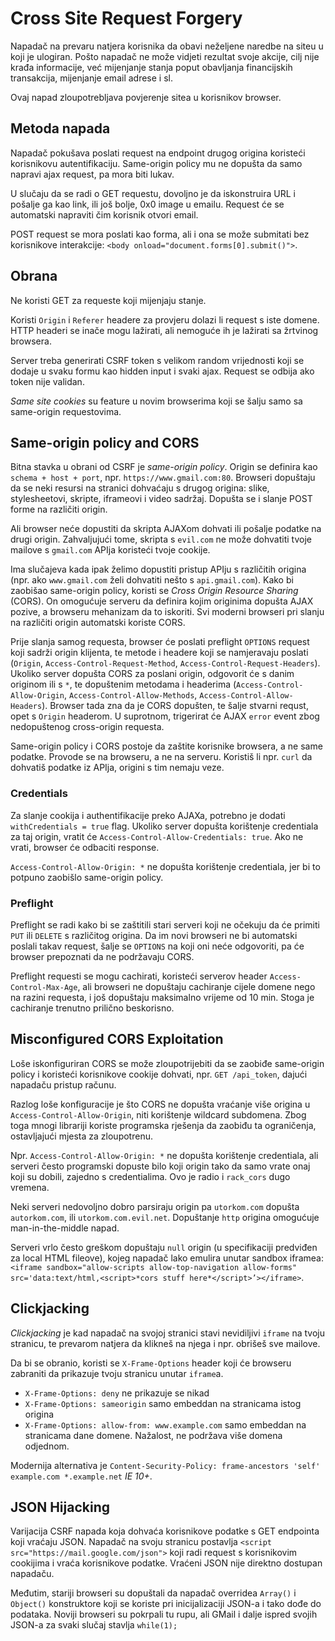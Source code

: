 # Cross Site Request Forgery

Napadač na prevaru natjera korisnika da obavi neželjene naredbe na siteu u koji je ulogiran. Pošto napadač ne može vidjeti rezultat svoje akcije, cilj nije krađa informacije, već mijenjanje stanja poput obavljanja financijskih transakcija, mijenjanje email adrese i sl.

Ovaj napad zloupotrebljava povjerenje sitea u korisnikov browser.

## Metoda napada

Napadač pokušava poslati request na endpoint drugog origina koristeći korisnikovu autentifikaciju. Same-origin policy mu ne dopušta da samo napravi ajax request, pa mora biti lukav.

U slučaju da se radi o GET requestu, dovoljno je da iskonstruira URL i pošalje ga kao link, ili još bolje, 0x0 image u emailu. Request će se automatski napraviti čim korisnik otvori email.

POST request se mora poslati kao forma, ali i ona se može submitati bez korisnikove interakcije: `<body onload="document.forms[0].submit()">`.

## Obrana

Ne koristi GET za requeste koji mijenjaju stanje.

Koristi `Origin` i `Referer` headere za provjeru dolazi li request s iste domene. HTTP headeri se inače mogu lažirati, ali nemoguće ih je lažirati sa žrtvinog browsera.

Server treba generirati CSRF token s velikom random vrijednosti koji se dodaje u svaku formu kao hidden input i svaki ajax. Request se odbija ako token nije validan.

*Same site cookies* su feature u novim browserima koji se šalju samo sa same-origin requestovima.

## Same-origin policy and CORS

Bitna stavka u obrani od CSRF je *same-origin policy*. Origin se definira kao `schema + host + port`, npr. `https://www.gmail.com:80`. Browseri dopuštaju da se neki resursi na stranici dohvaćaju s drugog origina: slike, stylesheetovi, skripte, iframeovi i video sadržaj. Dopušta se i slanje POST forme na različiti origin.

Ali browser neće dopustiti da skripta AJAXom dohvati ili pošalje podatke na drugi origin. Zahvaljujući tome, skripta s `evil.com` ne može dohvatiti tvoje mailove s `gmail.com` APIja koristeći tvoje cookije.

Ima slučajeva kada ipak želimo dopustiti pristup APIju s različitih origina (npr. ako `www.gmail.com` želi dohvatiti nešto s `api.gmail.com`). Kako bi zaobišao same-origin policy, koristi se *Cross Origin Resource Sharing* (CORS). On omogućuje serveru da definira kojim originima dopušta AJAX pozive, a browseru mehanizam da to iskoriti. Svi moderni browseri pri slanju na različiti origin automatski koriste CORS.

Prije slanja samog requesta, browser će poslati preflight `OPTIONS` request koji sadrži origin klijenta, te metode i headere koji se namjeravaju poslati (`Origin`, `Access-Control-Request-Method`, `Access-Control-Request-Headers`). Ukoliko server dopušta CORS za poslani origin, odgovorit će s danim originom ili s `*`, te dopuštenim metodama i headerima (`Access-Control-Allow-Origin`, `Access-Control-Allow-Methods`, `Access-Control-Allow-Headers`). Browser tada zna da je CORS dopušten, te šalje stvarni requst, opet s `Origin` headerom. U suprotnom, trigerirat će AJAX `error` event zbog nedopuštenog cross-origin requesta.

Same-origin policy i CORS postoje da zaštite korisnike browsera, a ne same podatke. Provode se na browseru, a ne na serveru. Koristiš li npr. `curl` da dohvatiš podatke iz APIja, origini s tim nemaju veze.

### Credentials

Za slanje cookija i authentifikacije preko AJAXa, potrebno je dodati `withCredentials = true` flag. Ukoliko server dopušta korištenje credentiala za taj origin, vratit će `Access-Control-Allow-Credentials: true`. Ako ne vrati, browser će odbaciti response.

`Access-Control-Allow-Origin: *` ne dopušta korištenje credentiala, jer bi to potpuno zaobišlo same-origin policy.

### Preflight

Preflight se radi kako bi se zaštitili stari serveri koji ne očekuju da će primiti `PUT` ili `DELETE` s različitog origina. Da im novi browseri ne bi automatski poslali takav request, šalje se `OPTIONS` na koji oni neće odgovoriti, pa će browser prepoznati da ne podržavaju CORS.

Preflight requesti se mogu cachirati, koristeći serverov header `Access-Control-Max-Age`, ali browseri ne dopuštaju cachiranje cijele domene nego na razini requesta, i još dopuštaju maksimalno vrijeme od 10 min. Stoga je cachiranje trenutno prilično beskorisno.

## Misconfigured CORS Exploitation

Loše iskonfiguriran CORS se može zloupotrijebiti da se zaobiđe same-origin policy i koristeći korisnikove cookije dohvati, npr. `GET /api_token`, dajući napadaču pristup računu.

Razlog loše konfiguracije je što CORS ne dopušta vraćanje više origina u `Access-Control-Allow-Origin`, niti korištenje wildcard subdomena. Zbog toga mnogi librariji koriste programska rješenja da zaobiđu ta ograničenja, ostavljajući mjesta za zloupotrenu.

Npr. `Access-Control-Allow-Origin: *` ne dopušta korištenje credentiala, ali serveri često programski dopuste bilo koji origin tako da samo vrate onaj koji su dobili, zajedno s credentialima. Ovo je radio i `rack_cors` dugo vremena.

Neki serveri nedovoljno dobro parsiraju origin pa `utorkom.com` dopušta `autorkom.com`, ili `utorkom.com.evil.net`. Dopuštanje `http` origina omogućuje man-in-the-middle napad.

Serveri vrlo često greškom dopuštaju `null` origin (u specifikaciji predviđen za local HTML fileove), kojeg napadač lako emulira unutar sandbox iframea: `<iframe sandbox="allow-scripts allow-top-navigation allow-forms" src='data:text/html,<script>*cors stuff here*</script>’></iframe>`.

## Clickjacking

*Clickjacking* je kad napadač na svojoj stranici stavi nevidiljivi `iframe` na tvoju stranicu, te prevarom natjera da klikneš na njega i npr. obrišeš sve mailove.

Da bi se obranio, koristi se `X-Frame-Options` header koji će browseru zabraniti da prikazuje tvoju stranicu unutar `iframe`a.
* `X-Frame-Options: deny` ne prikazuje se nikad
* `X-Frame-Options: sameorigin` samo embeddan na stranicama istog origina
* `X-Frame-Options: allow-from: www.example.com` samo embeddan na stranicama dane domene. Nažalost, ne podržava više domena odjednom.

Modernija alternativa je `Content-Security-Policy: frame-ancestors 'self' example.com *.example.net` _IE 10+_.

## JSON Hijacking

Varijacija CSRF napada koja dohvaća korisnikove podatke s GET endpointa koji vraćaju JSON. Napadač na svoju stranicu postavlja `<script src="https://mail.google.com/json">` koji radi request s korisnikovim cookijima i vraća korisnikove podatke. Vraćeni JSON nije direktno dostupan napadaču.

Međutim, stariji browseri su dopuštali da napadač overridea `Array()` i `Object()` konstruktore koji se koriste pri inicijalizaciji JSON-a i tako dođe do podataka. Noviji browseri su pokrpali tu rupu, ali GMail i dalje ispred svojih JSON-a za svaki slučaj stavlja `while(1);`
